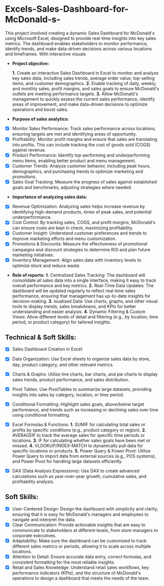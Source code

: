# Excels-Sales-Dashboard-for-McDonald-s-
This project involved creating a dynamic Sales Dashboard for McDonald's using Microsoft Excel, designed to provide real-time insights into key sales metrics. The dashboard enables stakeholders to monitor performance, identify trends, and make data-driven decisions across various locations and timeframes. With interactive visuals

- **Project objective:** 

    **1.** Create an interactive Sales Dashboard in Excel to monitor and analyze key sales data, including sales trends, average order value, top-selling items, and customer demographics.
    **2.** Enable tracking of daily, weekly, and monthly sales, profit margins, and sales goals to ensure McDonald's outlets are meeting performance targets.
    **3.** Allow McDonald's management to quickly assess the current sales performance, identify areas of improvement, and make data-driven decisions to optimize operations and boost sales.

- **Purpose of sales analytics:**
- [x] Monitor Sales Performance: Track sales performance across locations, ensuring targets are met and identifying areas of opportunity.
- [x] Profitability: Monitor profit margins and ensure that sales are translating into profits. This can include tracking the cost of goods sold (COGS) against revenue.
- [x] Product Performance: Identify top-performing and underperforming menu items, enabling better product and menu management.
- [x] Customer Trends: Analyze customer behavior, including peak hours, demographics, and purchasing trends to optimize marketing and promotions.
- [x] Sales Goal Tracking: Measure the progress of sales against established goals and benchmarks, adjusting strategies where needed.
  
- **Importance of analyzing sales data:**
- [x] Revenue Optimization: Analyzing sales helps increase revenue by identifying high-demand products, times of peak sales, and potential underperformance.
- [x] Cost Control: By tracking sales, COGS, and profit margins, McDonald's can ensure costs are kept in check, maximizing profitability.
- [x] Customer Insight: Understand customer preferences and trends to improve marketing efforts and menu customization.
- [x] Promotions & Discounts: Measure the effectiveness of promotional campaigns and discount strategies to determine ROI and plan future marketing initiatives.
- [x] Inventory Management: Align sales data with inventory levels to optimize stock and reduce waste.
  
- **Role of reports:** 
**1.** Centralized Sales Tracking: The dashboard will consolidate all sales data into a single interface, making it easy to track overall performance and key metrics.
**2.** Real-Time Data Updates: The dashboard will be updated regularly to reflect real-time sales performance, ensuring that management has up-to-date insights for decision-making.
**3.** isualized Data: Use charts, graphs, and other visual tools to display trends, sales breakdowns, and KPIs for better understanding and easier analysis.
**4.** Dynamic Filtering & Custom Views: Allow different levels of detail and filtering (e.g., by location, time period, or product category) for tailored insights.


## Technical & Soft Skills:
- [x]	Sales Dashboard Creation in Excel:
- [x]	Data Organization: Use Excel sheets to organize sales data by store, day, product category, and other relevant metrics.
- [x]	Charts & Graphs: Utilize line charts, bar charts, and pie charts to display sales trends, product performance, and sales distribution.
- [x]	Pivot Tables: Use PivotTables to summarize large datasets, providing insights into sales by category, location, or time period.
- [x]	Conditional Formatting: Highlight sales goals, above/below target performance, and trends such as increasing or declining sales over time using conditional formatting.
- [x]	Excel Formulas & Functions:
      **1.** SUMIF for calculating total sales or profits by specific conditions (e.g., product category or region).
      **2.** AVERAGEIF to track the average sales for specific time periods or locations.
      **3.** IF for calculating whether sales goals have been met or missed.
      **4.** VLOOKUP/INDEX-MATCH to dynamically pull data for specific locations or products.
      **5.** Power Query & Power Pivot: Utilize Power Query to import data from external sources (e.g., POS systems), and Power Pivot for handling large datasets efficiently.
- [x]	DAX (Data Analysis Expressions): Use DAX to create advanced calculations such as year-over-year growth, cumulative sales, and profitability analysis.


## Soft Skills:
- [x]	User-Centered Design: Design the dashboard with simplicity and clarity, ensuring that it is easy for McDonald's managers and employees to navigate and interpret the data.
- [x]	Clear Communication: Provide actionable insights that are easy to communicate to stakeholders at different levels, from store managers to corporate executives.
- [x]	Adaptability: Make sure the dashboard can be customized to track different sales metrics or periods, allowing it to scale across multiple locations.
- [x]	Attention to Detail: Ensure accurate data entry, correct formulas, and consistent formatting for the most reliable insights.
- [x]	Retail and Sales Knowledge: Understand retail sales workflows, key performance indicators (KPIs), and the structure of McDonald's operations to design a dashboard that meets the needs of the team.

